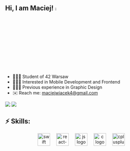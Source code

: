 ## Hi, I am Maciej! <img src="https://media.giphy.com/media/hvRJCLFzcasrR4ia7z/giphy.gif" width="5%">

- 👨🏻‍🎓&nbsp;Student of 42 Warsaw
- 👨🏻‍💻&nbsp;Interested in Mobile Development and Frontend
- 👨🏻‍🎨&nbsp;Previous experience in Graphic Design
- ✉️&nbsp;Reach me: maciejwiacek4@gmail.com

<p>
  <a target="_blank" href="https://www.linkedin.com/in/maciej-wiacek/"><img src="https://img.shields.io/badge/LinkedIn-0077B5?style=for-the-badge&logo=linkedin&logoColor=white"></a>
  <a target="_blank" href="https://dribbble.com/Maciurek"><img src="https://img.shields.io/badge/Dribbble-EA4C89?style=for-the-badge&logo=dribbble&logoColor=white"></a>
</p>

## ⚡ Skills:
<div align="center">
  <img src="https://cdn.jsdelivr.net/gh/devicons/devicon/icons/swift/swift-original.svg" height="40" alt="swift logo"  />
  <img width="12" />
  <img src="https://cdn.jsdelivr.net/gh/devicons/devicon/icons/react/react-original.svg" height="40" alt="react-native logo"  />
  <img width="12" />
  <img src="https://cdn.jsdelivr.net/gh/devicons/devicon/icons/javascript/javascript-original.svg" height="40" alt="js logo"  />
  <img width="12" />
  <img src="https://cdn.jsdelivr.net/gh/devicons/devicon/icons/c/c-original.svg" height="40" alt="c logo"  />
  <img width="12" />
  <img src="https://cdn.jsdelivr.net/gh/devicons/devicon/icons/cplusplus/cplusplus-original.svg" height="40" alt="cplusplus logo"  />
  <img width="12" />
</div>
